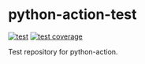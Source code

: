 # python-action-test

[![test](https://github.com/rcmdnk/python-action-test/actions/workflows/test.yml/badge.svg)](https://github.com/rcmdnk/python-action-test/workflows/test.yml)
[![test coverage](https://img.shields.io/badge/test%20coverage-check%20here-blue.svg)](https://github.com/rcmdnk/python-action-test/tree/coverage)

Test repository for python-action.
